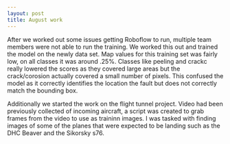 ```yaml
---
layout: post
title: August work
---
```


After we worked out some issues getting Roboflow to run, multiple team members were not able to run the training. We worked this out and trained the model on the newly 
data set. Map values for this training set was fairly low, on all classes it was around .25%. Classes like peeling and crackc really lowered the scores as they covered
large areas but the crack/corosion actually covered a small number of pixels. This confused the model as it correctly identifies the location the fault but does not
correctly match the bounding box.

Additionally we started the work on the flight tunnel project. Video had been previously collected of incoming aircraft, a script was created to grab frames from the
video to use as traininn images. I was tasked with finding images of some of the planes that were expected to be landing such as the DHC Beaver and the Sikorsky s76.
